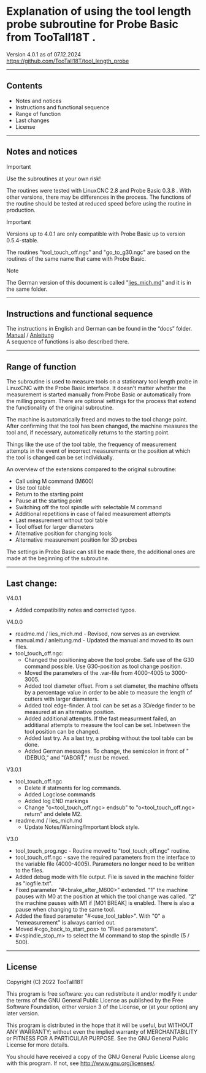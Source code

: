 # Explanation of using the tool length probe subroutine for Probe Basic from TooTall18T .  
Version 4.0.1 as of 07.12.2024  
https://github.com/TooTall18T/tool_length_probe

---
## Contents
- Notes and notices
- Instructions and functional sequence
- Range of function
- Last changes
- License

---
## Notes and notices
> [!IMPORTANT]
> Use the subroutines at your own risk!

The routines were tested with LinuxCNC 2.8 and Probe Basic 0.3.8 .
With other versions, there may be differences in the process.
The functions of the routine should be tested at reduced speed before using the routine in production.

> [!IMPORTANT]
> Versions up to 4.0.1 are only compatible with Probe Basic up to version 0.5.4-stable.

The routines "tool_touch_off.ngc" and "go_to_g30.ngc" are based on the routines of the same name that came with Probe Basic.

> [!NOTE]
> The German version of this document is called "[lies_mich.md](lies_mich.md)" and it is in the same folder.

---
## Instructions and functional sequence
The instructions in English and German can be found in the “docs” folder.  
[Manual](./docs/manual.md) / [Anleitung](./docs/anleitung.md)  
A sequence of functions is also described there.

---
## Range of function
The subroutine is used to measure tools on a stationary tool length probe in LinuxCNC with the Probe Basic interface.
It doesn't matter whether the measurement is started manually from Probe Basic or automatically from the milling program. There are optional settings for the process that extend the functionality of the original subroutine.  
  
The machine is automatically freed and moves to the tool change point. After confirming that the tool has been changed, the machine measures the tool and, if necessary, automatically returns to the starting point.  
  
Things like the use of the tool table, the frequency of measurement attempts in the event of incorrect measurements or the position at which the tool is changed can be set individually.  
  
An overview of the extensions compared to the original subroutine:
- Call using M command (M600)
- Use tool table
- Return to the starting point
- Pause at the starting point
- Switching off the tool spindle with selectable M command
- Additional repetitions in case of failed measurement attempts
- Last measurement without tool table
- Tool offset for larger diameters
- Alternative position for changing tools
- Alternative measurement position for 3D probes
  
The settings in Probe Basic can still be made there, the additional ones are made at the beginning of the subroutine.

---
## Last change:
V4.0.1
- Added compatibility notes and corrected typos.

V4.0.0
- readme.md / lies_mich.md - Revised, now serves as an overview.
- manual.md / anleitung.md - Updated the manual and moved to its own files.
- tool_touch_off.ngc:
    - Changed the positioning above the tool probe. Safe use of the G30 command possible. Use G30-position as tool change position.
    - Moved the parameters of the .var-file from 4000-4005 to 3000-3005.
    - Added tool diameter offset. From a set diameter, the machine offsets by a percentage value in order to be able to measure the length of cutters with larger diameters.
    - Added tool edge-finder. A tool can be set as a 3D/edge finder to be measured at an alternative position.
    - Added additional attempts. If the fast measurment failed, an additianal attempts to measure the tool can be set. Inbetween the tool position can be changed.
    - Added last try. As a last try, a probing without the tool table can be done.
    - Added German messages. To change, the semicolon in front of "(DEBUG," and "(ABORT," must be moved.

V3.0.1
- tool_touch_off.ngc
    - Delete if statments for log commands.
    - Added Logclose commands
    - Added log END markings
    - Change "o<tool_touch_off.ngc> endsub" to "o<tool_touch_off.ngc> return" and delete M2.
- readme.md / lies_mich.md
    - Update Notes/Warning/Important block style.
    
V3.0 
- tool_touch_prog.ngc - Routine moved to "tool_touch_off.ngc" routine.
- tool_touch_off.ngc - save the required parameters from the interface to the variable file (4000-4005). Parameters no longer need to be written to the files.
- Added debug mode with file output. File is saved in the machine folder as "logfile.txt".
- Fixed parameter "#<brake_after_M600>" extended. "1" the machine pauses with M0 at the position
at which the tool change was called. "2" the machine pauses with M1 if [M01 BREAK] is enabled. 
There is also a pause when changing to the same tool.
- Added the fixed parameter "#<use_tool_table>". With "0" a "remeasurement" is always carried out.
- Moved #<go_back_to_start_pos> to "Fixed parameters".
- #<spindle_stop_m> to select the M command to stop the spindle (5 / 500).

---
## License
Copyright (C) 2022 TooTall18T

This program is free software: you can redistribute it and/or modify
it under the terms of the GNU General Public License as published by
the Free Software Foundation, either version 3 of the License, or
(at your option) any later version.

This program is distributed in the hope that it will be useful,
but WITHOUT ANY WARRANTY; without even the implied warranty of
MERCHANTABILITY or FITNESS FOR A PARTICULAR PURPOSE. See the
GNU General Public License for more details.

You should have received a copy of the GNU General Public License
along with this program. If not, see <http://www.gnu.org/licenses/>.





